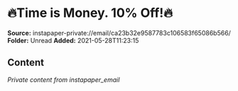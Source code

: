 # 🔥Time is Money. 10% Off!🔥

**Source:** instapaper-private://email/ca23b32e9587783c106583f65086b566/
**Folder:** Unread
**Added:** 2021-05-28T11:23:15




## Content
*Private content from instapaper_email*
